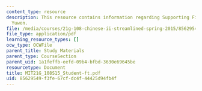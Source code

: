 ```yaml
---
content_type: resource
description: This resource contains information regarding Supporting Files in Daxue
  Yuwen.
file: /media/courses/21g-108-chinese-ii-streamlined-spring-2015/85629549f3fe67cfdc4f44425d94fb4f_MIT21G_108S15_Student-ft.pdf
file_type: application/pdf
learning_resource_types: []
ocw_type: OCWFile
parent_title: Study Materials
parent_type: CourseSection
parent_uid: 1a1feffb-eefd-09b4-bfbd-3630e69645be
resourcetype: Document
title: MIT21G_108S15_Student-ft.pdf
uid: 85629549-f3fe-67cf-dc4f-44425d94fb4f
---
```

